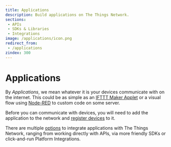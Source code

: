 ```yaml
---
title: Applications
description: Build applications on The Things Network.
sections:
 - APIs
 - SDKs & Libraries
 - Integrations
image: /applications/icon.png
redirect_from:
 - /applications
zindex: 300
---
```


# Applications

By *Applications*, we mean whatever it is your devices communicate with on the internet. This could be as simple as an [IFTTT Maker Applet](https://ifttt.com/maker) or a visual flow using [Node-RED](nodered/) to custom code on some server.

Before you can communicate with devices, you will need to add the application to the network and [register devices](../devices/registration.md) to it.

There are multiple [options](options.md) to integrate applications with The Things Network, ranging from working directly with APIs, via more friendly SDKs or click-and-run Platform Integrations.
